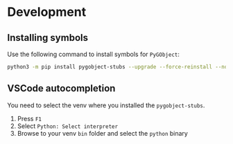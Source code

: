 # Development

## Installing symbols

Use the following command to install symbols for `PyGObject`:

```bash
python3 -m pip install pygobject-stubs --upgrade --force-reinstall --no-cache-dir --config-settings=config=Gtk3,Gdk3,Soup2
```

## VSCode autocompletion

You need to select the venv where you installed the `pygobject-stubs`.

1. Press `F1`
2. Select `Python: Select interpreter`
3. Browse to your venv `bin` folder and select the `python` binary